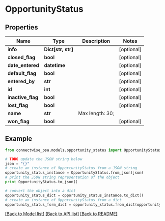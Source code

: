 # OpportunityStatus


## Properties
Name | Type | Description | Notes
------------ | ------------- | ------------- | -------------
**info** | **Dict[str, str]** |  | [optional] 
**closed_flag** | **bool** |  | [optional] 
**date_entered** | **datetime** |  | [optional] 
**default_flag** | **bool** |  | [optional] 
**entered_by** | **str** |  | [optional] 
**id** | **int** |  | [optional] 
**inactive_flag** | **bool** |  | [optional] 
**lost_flag** | **bool** |  | [optional] 
**name** | **str** |  Max length: 30; | 
**won_flag** | **bool** |  | [optional] 

## Example

```python
from connectwise_psa.models.opportunity_status import OpportunityStatus

# TODO update the JSON string below
json = "{}"
# create an instance of OpportunityStatus from a JSON string
opportunity_status_instance = OpportunityStatus.from_json(json)
# print the JSON string representation of the object
print OpportunityStatus.to_json()

# convert the object into a dict
opportunity_status_dict = opportunity_status_instance.to_dict()
# create an instance of OpportunityStatus from a dict
opportunity_status_form_dict = opportunity_status.from_dict(opportunity_status_dict)
```
[[Back to Model list]](../README.md#documentation-for-models) [[Back to API list]](../README.md#documentation-for-api-endpoints) [[Back to README]](../README.md)


